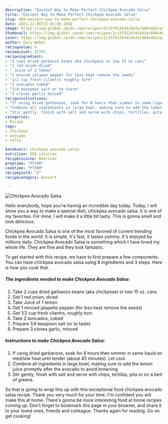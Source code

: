```yaml
---
description: "Easiest Way to Make Perfect Chickpea Avocado Salsa"
title: "Easiest Way to Make Perfect Chickpea Avocado Salsa"
slug: 404-easiest-way-to-make-perfect-chickpea-avocado-salsa
date: 2021-12-06T22:01:00.289Z
image: https://img-global.cpcdn.com/recipes/2c15f812634c643a/680x482cq70/chickpea-avocado-salsa-recipe-main-photo.jpg
thumbnail: https://img-global.cpcdn.com/recipes/2c15f812634c643a/680x482cq70/chickpea-avocado-salsa-recipe-main-photo.jpg
cover: https://img-global.cpcdn.com/recipes/2c15f812634c643a/680x482cq70/chickpea-avocado-salsa-recipe-main-photo.jpg
author: Gary Weber
ratingvalue: 4
reviewcount: 32785
recipeingredient:
- "2 cups dried garbanzo beans aka chickpeas or two 15 oz cans"
- "1 red onion diced"
- " Juice of 1 lemon"
- "1 minced jalapeo pepper for less heat remove the seeds"
- "1/2 cup fresh cilantro roughly torn"
- "2 avocados cubed"
- "1/4 teaspoon salt or to taste"
- "3 cloves garlic minced"
recipeinstructions:
- "If using dried garbanzos, soak for 8 hours then simmer in same liquid on med/low heat until tender (about 45 minutes). Let cool."
- "Combine all ingredients in large bowl, making sure to add the lemon juice promptly after the avocado to avoid browning"
- "Stir gently, finish with salt and serve with chips, tortillas, pita or on a bed of greens."
categories:
- Recipe
tags:
- chickpea
- avocado
- salsa

katakunci: chickpea avocado salsa 
nutrition: 103 calories
recipecuisine: American
preptime: "PT34M"
cooktime: "PT36M"
recipeyield: "2"
recipecategory: Dessert

---
```



![Chickpea Avocado Salsa](https://img-global.cpcdn.com/recipes/2c15f812634c643a/680x482cq70/chickpea-avocado-salsa-recipe-main-photo.jpg)

Hello everybody, hope you're having an incredible day today. Today, I will show you a way to make a special dish, chickpea avocado salsa. It is one of my favorites. For mine, I will make it a little bit tasty. This is gonna smell and look delicious.

Chickpea Avocado Salsa is one of the most favored of current trending foods in the world. It is simple, it's fast, it tastes yummy. It's enjoyed by millions daily. Chickpea Avocado Salsa is something which I have loved my whole life. They are fine and they look fantastic.




To get started with this recipe, we have to first prepare a few components. You can have chickpea avocado salsa using 8 ingredients and 3 steps. Here is how you cook that.

<!--inarticleads1-->

##### The ingredients needed to make Chickpea Avocado Salsa:

1. Take 2 cups dried garbanzo beans (aka chickpeas) or two 15 oz. cans
1. Get 1 red onion, diced
1. Take  Juice of 1 lemon
1. Get 1 minced jalapeño pepper (for less heat remove the seeds)
1. Get 1/2 cup fresh cilantro, roughly torn
1. Take 2 avocados, cubed
1. Prepare 1/4 teaspoon salt (or to taste)
1. Prepare 3 cloves garlic, minced




<!--inarticleads2-->

##### Instructions to make Chickpea Avocado Salsa:

1. If using dried garbanzos, soak for 8 hours then simmer in same liquid on med/low heat until tender (about 45 minutes). Let cool.
1. Combine all ingredients in large bowl, making sure to add the lemon juice promptly after the avocado to avoid browning
1. Stir gently, finish with salt and serve with chips, tortillas, pita or on a bed of greens.




So that is going to wrap this up with this exceptional food chickpea avocado salsa recipe. Thank you very much for your time. I'm confident you will make this at home. There's gonna be more interesting food at home recipes coming up. Don't forget to bookmark this page in your browser, and share it to your loved ones, friends and colleague. Thanks again for reading. Go on get cooking!
